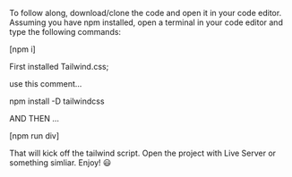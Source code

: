 To follow along, download/clone the code and open it in your code editor. Assuming you have npm installed, open a terminal in your code editor and type the following commands:

[npm i]

First installed Tailwind.css;

use this comment...

npm install -D tailwindcss

AND THEN …

[npm run div]

That will kick off the tailwind script. Open the project with Live Server or something simliar. Enjoy! 😃
